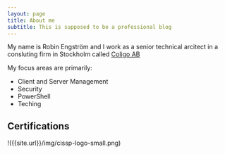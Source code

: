 ```yaml
---
layout: page
title: About me
subtitle: This is supposed to be a professional blog
---
```


My name is Robin Engström and I work as a senior technical arcitect in a consluting firm in Stockholm called [Coligo AB](http://www.coligo.se)

My focus areas are primarily:

- Client and Server Management
- Security
- PowerShell
- Teching

## Certifications

!({{site.url}}/img/cissp-logo-small.png)
